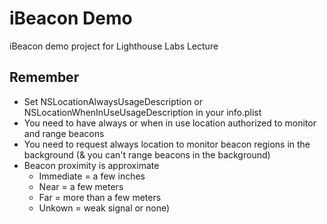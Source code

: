 # iBeacon Demo
iBeacon demo project for Lighthouse Labs Lecture

## Remember
- Set NSLocationAlwaysUsageDescription or NSLocationWhenInUseUsageDescription in your info.plist
- You need to have always or when in use location authorized to monitor and range beacons
- You need to request always location to monitor beacon regions in the background (& you can't range beacons in the background)
- Beacon proximity is approximate
  - Immediate = a few inches
  - Near = a few meters
  - Far = more than a few meters
  - Unkown = weak signal or none)
